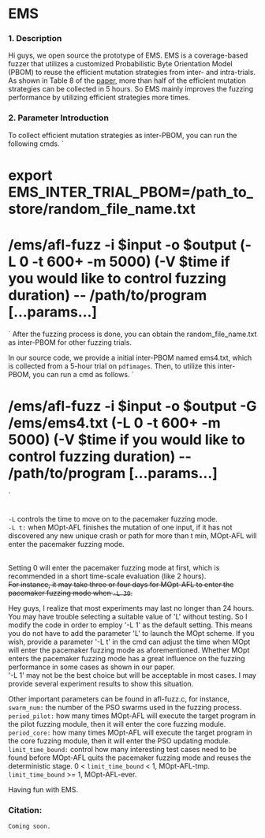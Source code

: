 # EMS
### 1. Description
Hi guys, we open source the prototype of EMS. EMS is a coverage-based fuzzer that utilizes a customized  Probabilistic Byte Orientation Model (PBOM) to reuse the efficient mutation strategies from inter- and intra-trials. As shown in Table 8 of the [paper](https://www.ndss-symposium.org/wp-content/uploads/2022-162-paper.pdf), more than half of the efficient mutation strategies can be collected in 5 hours. So EMS mainly improves the fuzzing performance by utilizing efficient strategies more times. 


### 2. Parameter Introduction

To collect efficient mutation strategies as inter-PBOM, you can run the following cmds. 
`
# export EMS_INTER_TRIAL_PBOM=/path_to_store/random_file_name.txt
# /ems/afl-fuzz -i $input -o $output (-L 0 -t 600+  -m 5000) (-V $time if you would like to control fuzzing duration) -- /path/to/program [...params...] 
`
After the fuzzing process is done, you can obtain the random_file_name.txt as inter-PBOM for other fuzzing trials. 

In our source code, we provide a initial inter-PBOM named ems4.txt, which is collected from a 5-hour trial on `pdfimages`.
Then, to utilize this inter-PBOM, you can run a cmd as follows. 
`
# /ems/afl-fuzz -i $input -o $output  -G /ems/ems4.txt  (-L 0 -t 600+  -m 5000) (-V $time if you would like to control fuzzing duration) -- /path/to/program [...params...] 
`





<br>`-L` controls the time to move on to the pacemaker fuzzing mode.
<br>`-L t:` when MOpt-AFL finishes the mutation of one input, if it has not discovered any new unique crash or path for more than t min, MOpt-AFL will enter the pacemaker fuzzing mode. 

<br>Setting 0 will enter the pacemaker fuzzing mode at first, which is recommended in a short time-scale evaluation (like 2 hours). 
<del><br>For instance, it may take three or four days for MOpt-AFL to enter the pacemaker fuzzing mode when `-L 30`. </del>

Hey guys, I realize that most experiments may last no longer than 24 hours. You may have trouble selecting a suitable value of 'L' without testing. So I modify the code in order to employ '-L 1' as the default setting. This means you do not have to add the parameter 'L' to launch the MOpt scheme. If you wish, provide a parameter '-L t' in the cmd can adjust the time when MOpt will enter the pacemaker fuzzing mode as aforementioned. Whether MOpt enters the pacemaker fuzzing mode has a great influence on the fuzzing performance in some cases as shown in our paper. 
<br>'-L 1' may not be the best choice  but will be acceptable in most cases. I may provide several experiment results to show this situation. 


 



Other important parameters can be found in afl-fuzz.c, for instance, 
<br>`swarm_num:` the number of the PSO swarms used in the fuzzing process.
<br>`period_pilot:` how many times MOpt-AFL will execute the target program in the pilot fuzzing module, then it will enter the core fuzzing module. 
<br>`period_core:` how many times MOpt-AFL will execute the target program in the core fuzzing module, then it will enter the PSO updating module. 
<br>`limit_time_bound:` control how many interesting test cases need to be found before MOpt-AFL quits the pacemaker fuzzing mode and reuses the deterministic stage. 
0 < `limit_time_bound` < 1, MOpt-AFL-tmp.  `limit_time_bound` >= 1, MOpt-AFL-ever. 

Having fun with EMS. 


### Citation:
```
Coming soon. 
```

